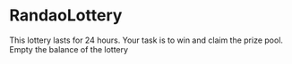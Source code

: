 # RandaoLottery

This lottery lasts for 24 hours. Your task is to win and claim the prize pool. Empty the balance of the lottery